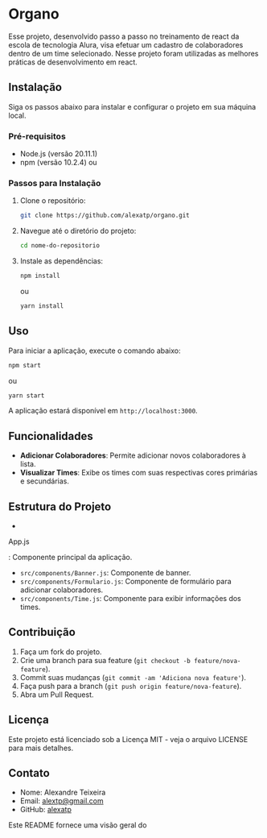  # Organo

Esse projeto, desenvolvido passo a passo no treinamento de react da escola de tecnologia Alura, visa efetuar um cadastro de colaboradores dentro de um time selecionado. Nesse projeto foram utilizadas as melhores práticas de desenvolvimento em react.

## Instalação

Siga os passos abaixo para instalar e configurar o projeto em sua máquina local.

### Pré-requisitos

- Node.js (versão 20.11.1)
- npm (versão 10.2.4) ou 

### Passos para Instalação

1. Clone o repositório:
   ```bash
   git clone https://github.com/alexatp/organo.git
   ```
2. Navegue até o diretório do projeto:
   ```bash
   cd nome-do-repositorio
   ```
3. Instale as dependências:
   ```bash
   npm install
   ```
   ou
   ```bash
   yarn install
   ```

## Uso

Para iniciar a aplicação, execute o comando abaixo:

```bash
npm start
```
ou
```bash
yarn start
```

A aplicação estará disponível em `http://localhost:3000`.

## Funcionalidades

- **Adicionar Colaboradores**: Permite adicionar novos colaboradores à lista.
- **Visualizar Times**: Exibe os times com suas respectivas cores primárias e secundárias.

## Estrutura do Projeto

- 

App.js

: Componente principal da aplicação.
- `src/components/Banner.js`: Componente de banner.
- `src/components/Formulario.js`: Componente de formulário para adicionar colaboradores.
- `src/components/Time.js`: Componente para exibir informações dos times.

## Contribuição

1. Faça um fork do projeto.
2. Crie uma branch para sua feature (`git checkout -b feature/nova-feature`).
3. Commit suas mudanças (`git commit -am 'Adiciona nova feature'`).
4. Faça push para a branch (`git push origin feature/nova-feature`).
5. Abra um Pull Request.

## Licença

Este projeto está licenciado sob a Licença MIT - veja o arquivo LICENSE para mais detalhes.

## Contato

- Nome: Alexandre Teixeira
- Email: alextp@gmail.com
- GitHub: [alexatp](https://github.com/alexatp)



Este README fornece uma visão geral do